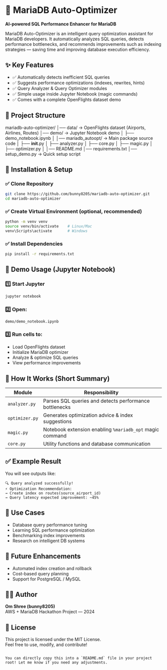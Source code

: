 
# 🚀 MariaDB Auto-Optimizer

**AI-powered SQL Performance Enhancer for MariaDB**

MariaDB Auto-Optimizer is an intelligent query optimization assistant for MariaDB developers. It automatically analyzes SQL queries, detects performance bottlenecks, and recommends improvements such as indexing strategies — saving time and improving database execution efficiency.

## ✨ Key Features

- ✅ Automatically detects inefficient SQL queries
- ✅ Suggests performance optimizations (indexes, rewrites, hints)
- ✅ Query Analyzer & Query Optimizer modules
- ✅ Simple usage inside Jupyter Notebook (magic commands)
- ✅ Comes with a complete OpenFlights dataset demo

## 📂 Project Structure


mariadb-auto-optimizer/
│── data/                         → OpenFlights dataset (Airports, Airlines, Routes)
│── demo/                         → Jupyter Notebook demo
│   ├── demo_notebook.ipynb
│
│── mariadb_autoopt/              → Main package source code
│   ├── __init__.py
│   ├── analyzer.py
│   ├── core.py
│   ├── magic.py
│   ├── optimizer.py
│
│── README.md
│── requirements.txt
│── setup_demo.py                 → Quick setup script


## 🔧 Installation & Setup

### ✅ Clone Repository
```bash
git clone https://github.com/bunny8205/mariadb-auto-optimizer.git
cd mariadb-auto-optimizer
```

### ✅ Create Virtual Environment (optional, recommended)
```bash
python -m venv venv
source venv/bin/activate    # Linux/Mac
venv\Scripts\activate       # Windows
```

### ✅ Install Dependencies
```bash
pip install -r requirements.txt
```

## 🧪 Demo Usage (Jupyter Notebook)

### 1️⃣ Start Jupyter
```bash
jupyter notebook
```

### 2️⃣ Open:
```
demo/demo_notebook.ipynb
```

### 3️⃣ Run cells to:
- Load OpenFlights dataset
- Initialize MariaDB optimizer
- Analyze & optimize SQL queries
- View performance improvements

## 🧠 How It Works (Short Summary)

| Module | Responsibility |
|--------|----------------|
| `analyzer.py` | Parses SQL queries and detects performance bottlenecks |
| `optimizer.py` | Generates optimization advice & index suggestions |
| `magic.py` | Notebook extension enabling `%mariadb_opt` magic command |
| `core.py` | Utility functions and database communication |

## ✅ Example Result

You will see outputs like:

```
🔍 Query analyzed successfully!
⚡ Optimization Recommendation:
→ Create index on routes(source_airport_id)
→ Query latency expected improvement: ~45%
```

## 🎯 Use Cases

- Database query performance tuning
- Learning SQL performance optimization
- Benchmarking index improvements
- Research on intelligent DB systems

## 📌 Future Enhancements

- Automated index creation and rollback
- Cost-based query planning
- Support for PostgreSQL / MySQL

## 🧑‍💻 Author

**Om Shree (bunny8205)**  
AWS + MariaDB Hackathon Project — 2024

## 📜 License

This project is licensed under the MIT License.  
Feel free to use, modify, and contribute!
```

You can directly copy this into a `README.md` file in your project root! Let me know if you need any adjustments.
